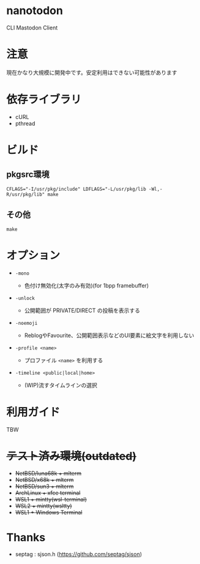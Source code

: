 # nanotodon
CLI Mastodon Client

# 注意
現在かなり大規模に開発中です。安定利用はできない可能性があります

# 依存ライブラリ
- cURL
- pthread

# ビルド
## pkgsrc環境
```CFLAGS="-I/usr/pkg/include" LDFLAGS="-L/usr/pkg/lib -Wl,-R/usr/pkg/lib" make```

## その他
```make```

# オプション
- ```-mono```  
  - 色付け無効化(太字のみ有効)(for 1bpp framebuffer)

- ```-unlock```  
  - 公開範囲が PRIVATE/DIRECT の投稿を表示する

- ```-noemoji```  
  - ReblogやFavourite、公開範囲表示などのUI要素に絵文字を利用しない

- ```-profile <name>```  
  - プロファイル ``<name>`` を利用する

- ```-timeline <public|local|home>```  
  - (WIP)流すタイムラインの選択

# 利用ガイド
TBW  

# ~~テスト済み環境(outdated)~~
- ~~NetBSD/luna68k + mlterm~~
- ~~NetBSD/x68k + mlterm~~
- ~~NetBSD/sun3 + mlterm~~
- ~~ArchLinux + xfce terminal~~
- ~~WSL1 + mintty(wsl-terminal)~~
- ~~WSL2 + mintty(wsltty)~~
- ~~WSL1 + Windows Terminal~~

# Thanks
- septag : sjson.h (https://github.com/septag/sjson)
